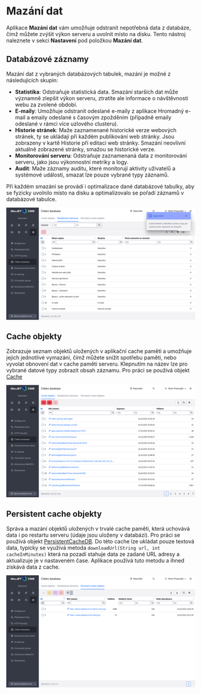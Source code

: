 # Mazání dat

Aplikace **Mazání dat** vám umožňuje odstranit nepotřebná data z databáze, čímž můžete zvýšit výkon serveru a uvolnit místo na disku. Tento nástroj naleznete v sekci **Nastavení** pod položkou **Mazání dat**.

## Databázové záznamy

Mazání dat z vybraných databázových tabulek, mazání je možné z následujících skupin:
- **Statistika**: Odstraňuje statistická data. Smazání starších dat může významně zlepšit výkon serveru, ztratíte ale informace o návštěvnosti webu za zvolené období.
- **E-maily**: Umožňuje odstranit odeslané e-maily z aplikace Hromadný e-mail a emaily odeslané s časovým zpožděním (případně emaily odeslané v rámci více uzlového clusteru).
- **Historie stránek**: Maže zaznamenané historické verze webových stránek, ty se ukládají při každém publikování web stránky. Jsou zobrazeny v kartě Historie při editaci web stránky. Smazání neovlivní aktuálně zobrazené stránky, smažou se historické verze.
- **Monitorování serveru**: Odstraňuje zaznamenaná data z monitorování serveru, jako jsou výkonnostní metriky a logy.
- **Audit**: Maže záznamy auditu, které monitorují aktivity uživatelů a systémové události, smazat lze pouze vybrané typy záznamů.

Při každém smazání se provádí i optimalizace dané databázové tabulky, aby se fyzicky uvolnilo místo na disku a optimalizovalo se pořadí záznamů v databázové tabulce.

![](database-delete.png)

## Cache objekty

Zobrazuje seznam objektů uložených v aplikační cache paměti a umožňuje jejich jednotlivé vymazání, čímž můžete snížit spotřebu paměti, nebo vyvolat obnovení dat v cache paměti serveru. Klepnutím na název lze pro vybrané datové typy zobrazit obsah záznamu. Pro práci se používá objekt [Cache](../../../../../src/webjet8/java/sk/iway/iwcm/Cache.java)

![](cache-objects.png)

## Persistent cache objekty

Správa a mazání objektů uložených v trvalé cache paměti, která uchovává data i po restartu serveru (údaje jsou uloženy v databázi). Pro práci se používá objekt [PersistentCacheDB](../../../../../src/webjet8/java/sk/iway/iwcm/system/cache/PersistentCacheDB.java). Do této cache lze ukládat pouze textová data, typicky se využívá metoda `downloadUrl(String url, int cacheInMinutes)` která na pozadí stahuje data ze zadané URL adresy a aktualizuje je v nastaveném čase. Aplikace používá tuto metodu a ihned získává data z cache.

![](persistent-cache-objects.png)
